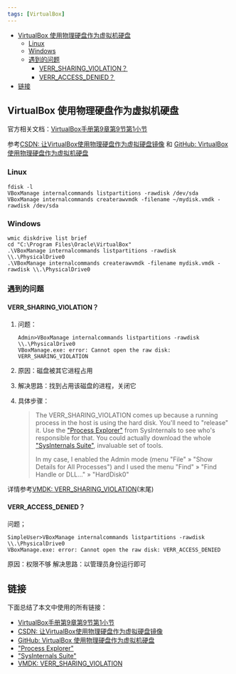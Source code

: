 ```yaml
---
tags: [VirtualBox]
---
```


<p id="markdown-toc"></p>
<!-- vim-markdown-toc GFM -->

* [VirtualBox 使用物理硬盘作为虚拟机硬盘](#virtualbox-使用物理硬盘作为虚拟机硬盘)
  * [Linux](#linux)
  * [Windows](#windows)
  * [遇到的问题](#遇到的问题)
    * [VERR_SHARING_VIOLATION？](#verr_sharing_violation)
    * [VERR_ACCESS_DENIED？](#verr_access_denied)
* [链接](#链接)

<!-- vim-markdown-toc -->

## VirtualBox 使用物理硬盘作为虚拟机硬盘
官方相关文档：[VirtualBox手册第9章第9节第1小节](https://www.virtualbox.org/manual/ch09.html#rawdisk)

参考[CSDN: 让VirtualBox使用物理硬盘作为虚拟硬盘镜像](https://blog.csdn.net/dewafer/article/details/41366441) 和 [GitHub: VirtualBox 使用物理硬盘作为虚拟机硬盘](https://github.com/sintrb/techblog/blob/master/tools/virtualbox-using-a-raw-host-harddisk.md)

### Linux
```
fdisk -l
VBoxManage internalcommands listpartitions -rawdisk /dev/sda
VBoxManage internalcommands createrawvmdk -filename ~/mydisk.vmdk -rawdisk /dev/sda
```

### Windows
```
wmic diskdrive list brief
cd "C:\Program Files\Oracle\VirtualBox"
.\VBoxManage internalcommands listpartitions -rawdisk \\.\PhysicalDrive0 
.\VBoxManage internalcommands createrawvmdk -filename mydisk.vmdk -rawdisk \\.\PhysicalDrive0
```

### 遇到的问题
#### VERR_SHARING_VIOLATION？
1. 问题：
    ```
    Admin>VBoxManage internalcommands listpartitions -rawdisk \\.\PhysicalDrive0
    VBoxManage.exe: error: Cannot open the raw disk: VERR_SHARING_VIOLATION
    ```

1. 原因：磁盘被其它进程占用
1. 解决思路：找到占用该磁盘的进程，关闭它
1. 具体步骤：
   > The VERR_SHARING_VIOLATION comes up because a running process in the host is using the hard disk. You'll need to "release" it. Use the  ["Process Explorer"](https://docs.microsoft.com/en-us/sysinternals/downloads/process-explorer) from SysInternals to see who's responsible for that. You could actually download the whole  ["SysInternals Suite"](https://docs.microsoft.com/en-us/sysinternals/), invaluable set of tools.
   > 
   > In my case, I enabled the Admin mode (menu "File" » "Show Details for All Processes") and I used the menu "Find" » "Find Handle or DLL..." » "HardDisk0"

详情参考[VMDK: VERR_SHARING_VIOLATION](https://www.virtualbox.org/ticket/8760)(末尾)

#### VERR_ACCESS_DENIED？
问题；
```
SimpleUser>VBoxManage internalcommands listpartitions -rawdisk \\.\PhysicalDrive0
VBoxManage.exe: error: Cannot open the raw disk: VERR_ACCESS_DENIED
```
原因：权限不够
解决思路：以管理员身份运行即可


## 链接
下面总结了本文中使用的所有链接：

<!-- link start -->
* [VirtualBox手册第9章第9节第1小节](https://www.virtualbox.org/manual/ch09.html#rawdisk)
* [CSDN: 让VirtualBox使用物理硬盘作为虚拟硬盘镜像](https://blog.csdn.net/dewafer/article/details/41366441)
* [GitHub: VirtualBox 使用物理硬盘作为虚拟机硬盘](https://github.com/sintrb/techblog/blob/master/tools/virtualbox-using-a-raw-host-harddisk.md)
* ["Process Explorer"](https://docs.microsoft.com/en-us/sysinternals/downloads/process-explorer)
* ["SysInternals Suite"](https://docs.microsoft.com/en-us/sysinternals/)
* [VMDK: VERR_SHARING_VIOLATION](https://www.virtualbox.org/ticket/8760)

<!-- link end -->

<!-- abbreviations start -->

<!-- abbreviations end -->
